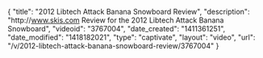{
    "title": "2012 Libtech Attack Banana Snowboard Review",
    "description": "http:\/\/www.skis.com Review for the 2012 Libtech Attack Banana Snowboard",
    "videoid": "3767004",
    "date_created": "1411361251",
    "date_modified": "1418182021",
    "type": "captivate",
    "layout": "video",
    "url": "\/v\/2012-libtech-attack-banana-snowboard-review\/3767004"
}
